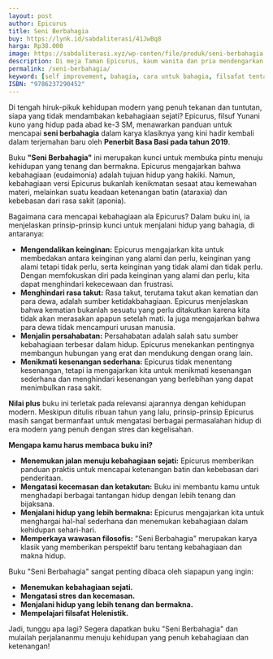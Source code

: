 ```yaml
---
layout: post
author: Epicurus
title: Seni Berbahagia
buy: https://lynk.id/sabdaliterasi/41JwBq8
harga: Rp38.000
image: https://sabdaliterasi.xyz/wp-conten/file/produk/seni-berbahagia.jpg
description: Di meja Taman Epicurus, kaum wanita dan pria mendengarkan Sang Master dengan saksama. Mereka semua sepakat bahwa Epicurus adalah guru terbaik yang per
permalink: /seni-berbahagia/
keyword: [self improvement, bahagia, cara untuk bahagia, filsafat tentang kebahagiaan, kebahagiaan epicurus, ebook epicureanisme, basabasi]
ISBN: "9786237290452"
---
```

<p>Di tengah hiruk-pikuk kehidupan modern yang penuh tekanan dan tuntutan, siapa yang tidak mendambakan kebahagiaan sejati? Epicurus, filsuf Yunani kuno yang hidup pada abad ke-3 SM, menawarkan panduan untuk mencapai <strong>seni berbahagia</strong> dalam karya klasiknya yang kini hadir kembali dalam terjemahan baru oleh <strong>Penerbit Basa Basi pada tahun 2019</strong>.</p><p>Buku <strong>"Seni Berbahagia"</strong> ini merupakan kunci untuk membuka pintu menuju kehidupan yang tenang dan bermakna. Epicurus mengajarkan bahwa kebahagiaan (eudaimonia) adalah tujuan hidup yang hakiki. Namun, kebahagiaan versi Epicurus bukanlah kenikmatan sesaat atau kemewahan materi, melainkan suatu keadaan ketenangan batin (ataraxia) dan kebebasan dari rasa sakit (aponia).</p><p>Bagaimana cara mencapai kebahagiaan ala Epicurus? Dalam buku ini, ia menjelaskan prinsip-prinsip kunci untuk menjalani hidup yang bahagia, di antaranya:</p><ul><li><strong>Mengendalikan keinginan:</strong> Epicurus mengajarkan kita untuk membedakan antara keinginan yang alami dan perlu, keinginan yang alami tetapi tidak perlu, serta keinginan yang tidak alami dan tidak perlu. Dengan memfokuskan diri pada keinginan yang alami dan perlu, kita dapat menghindari kekecewaan dan frustrasi.</li><li><strong>Menghindari rasa takut:</strong> Rasa takut, terutama takut akan kematian dan para dewa, adalah sumber ketidakbahagiaan. Epicurus menjelaskan bahwa kematian bukanlah sesuatu yang perlu ditakutkan karena kita tidak akan merasakan apapun setelah mati. Ia juga mengajarkan bahwa para dewa tidak mencampuri urusan manusia.</li><li><strong>Menjalin persahabatan:</strong> Persahabatan adalah salah satu sumber kebahagiaan terbesar dalam hidup. Epicurus menekankan pentingnya membangun hubungan yang erat dan mendukung dengan orang lain.</li><li><strong>Menikmati kesenangan sederhana:</strong> Epicurus tidak menentang kesenangan, tetapi ia mengajarkan kita untuk menikmati kesenangan sederhana dan menghindari kesenangan yang berlebihan yang dapat menimbulkan rasa sakit.</li></ul><p><strong>Nilai plus</strong> buku ini terletak pada relevansi ajarannya dengan kehidupan modern. Meskipun ditulis ribuan tahun yang lalu, prinsip-prinsip Epicurus masih sangat bermanfaat untuk mengatasi berbagai permasalahan hidup di era modern yang penuh dengan stres dan kegelisahan.</p><p><strong>Mengapa kamu harus membaca buku ini?</strong></p><ul><li><strong>Menemukan jalan menuju kebahagiaan sejati:</strong> Epicurus memberikan panduan praktis untuk mencapai ketenangan batin dan kebebasan dari penderitaan.</li><li><strong>Mengatasi kecemasan dan ketakutan:</strong> Buku ini membantu kamu untuk menghadapi berbagai tantangan hidup dengan lebih tenang dan bijaksana.</li><li><strong>Menjalani hidup yang lebih bermakna:</strong> Epicurus mengajarkan kita untuk menghargai hal-hal sederhana dan menemukan kebahagiaan dalam kehidupan sehari-hari.</li><li><strong>Memperkaya wawasan filosofis:</strong> "Seni Berbahagia" merupakan karya klasik yang memberikan perspektif baru tentang kebahagiaan dan makna hidup.</li></ul><p>Buku "Seni Berbahagia" sangat penting dibaca oleh siapapun yang ingin:</p><ul><li><strong>Menemukan kebahagiaan sejati.</strong></li><li><strong>Mengatasi stres dan kecemasan.</strong></li><li><strong>Menjalani hidup yang lebih tenang dan bermakna.</strong></li><li><strong>Mempelajari filsafat Helenistik.</strong></li></ul><p>Jadi, tunggu apa lagi? Segera dapatkan buku "Seni Berbahagia" dan mulailah perjalananmu menuju kehidupan yang penuh kebahagiaan dan ketenangan!</p>
